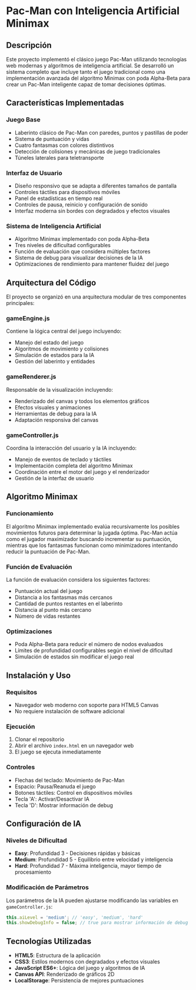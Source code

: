 # Pac-Man con Inteligencia Artificial Minimax

## Descripción

Este proyecto implementó el clásico juego Pac-Man utilizando tecnologías web modernas y algoritmos de inteligencia artificial. Se desarrolló un sistema completo que incluye tanto el juego tradicional como una implementación avanzada del algoritmo Minimax con poda Alpha-Beta para crear un Pac-Man inteligente capaz de tomar decisiones óptimas.

## Características Implementadas

### Juego Base
- Laberinto clásico de Pac-Man con paredes, puntos y pastillas de poder
- Sistema de puntuación y vidas
- Cuatro fantasmas con colores distintivos
- Detección de colisiones y mecánicas de juego tradicionales
- Túneles laterales para teletransporte

### Interfaz de Usuario
- Diseño responsivo que se adapta a diferentes tamaños de pantalla
- Controles táctiles para dispositivos móviles
- Panel de estadísticas en tiempo real
- Controles de pausa, reinicio y configuración de sonido
- Interfaz moderna sin bordes con degradados y efectos visuales

### Sistema de Inteligencia Artificial
- Algoritmo Minimax implementado con poda Alpha-Beta
- Tres niveles de dificultad configurables
- Función de evaluación que considera múltiples factores
- Sistema de debug para visualizar decisiones de la IA
- Optimizaciones de rendimiento para mantener fluidez del juego

## Arquitectura del Código

El proyecto se organizó en una arquitectura modular de tres componentes principales:

### gameEngine.js
Contiene la lógica central del juego incluyendo:
- Manejo del estado del juego
- Algoritmos de movimiento y colisiones
- Simulación de estados para la IA
- Gestión del laberinto y entidades

### gameRenderer.js
Responsable de la visualización incluyendo:
- Renderizado del canvas y todos los elementos gráficos
- Efectos visuales y animaciones
- Herramientas de debug para la IA
- Adaptación responsiva del canvas

### gameController.js
Coordina la interacción del usuario y la IA incluyendo:
- Manejo de eventos de teclado y táctiles
- Implementación completa del algoritmo Minimax
- Coordinación entre el motor del juego y el renderizador
- Gestión de la interfaz de usuario

## Algoritmo Minimax

### Funcionamiento
El algoritmo Minimax implementado evalúa recursivamente los posibles movimientos futuros para determinar la jugada óptima. Pac-Man actúa como el jugador maximizador buscando incrementar su puntuación, mientras que los fantasmas funcionan como minimizadores intentando reducir la puntuación de Pac-Man.

### Función de Evaluación
La función de evaluación considera los siguientes factores:
- Puntuación actual del juego
- Distancia a los fantasmas más cercanos
- Cantidad de puntos restantes en el laberinto
- Distancia al punto más cercano
- Número de vidas restantes

### Optimizaciones
- Poda Alpha-Beta para reducir el número de nodos evaluados
- Límites de profundidad configurables según el nivel de dificultad
- Simulación de estados sin modificar el juego real

## Instalación y Uso

### Requisitos
- Navegador web moderno con soporte para HTML5 Canvas
- No requiere instalación de software adicional

### Ejecución
1. Clonar el repositorio
2. Abrir el archivo `index.html` en un navegador web
3. El juego se ejecuta inmediatamente

### Controles
- Flechas del teclado: Movimiento de Pac-Man
- Espacio: Pausa/Reanuda el juego
- Botones táctiles: Control en dispositivos móviles
- Tecla 'A': Activar/Desactivar IA
- Tecla 'D': Mostrar información de debug

## Configuración de IA

### Niveles de Dificultad
- **Easy**: Profundidad 3 - Decisiones rápidas y básicas
- **Medium**: Profundidad 5 - Equilibrio entre velocidad y inteligencia
- **Hard**: Profundidad 7 - Máxima inteligencia, mayor tiempo de procesamiento

### Modificación de Parámetros
Los parámetros de la IA pueden ajustarse modificando las variables en `gameController.js`:
```javascript
this.aiLevel = 'medium'; // 'easy', 'medium', 'hard'
this.showDebugInfo = false; // true para mostrar información de debug
```

## Tecnologías Utilizadas

- **HTML5**: Estructura de la aplicación
- **CSS3**: Estilos modernos con degradados y efectos visuales
- **JavaScript ES6+**: Lógica del juego y algoritmos de IA
- **Canvas API**: Renderizado de gráficos 2D
- **LocalStorage**: Persistencia de mejores puntuaciones
